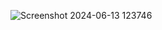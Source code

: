 ![Screenshot 2024-06-13 123746](https://github.com/shaly29/CodeAlpha_MusicPlayer/assets/145326717/486ecf68-c9b2-4e0a-bbf3-caeb69771558)
